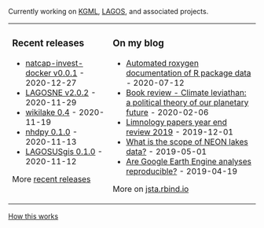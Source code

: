 Currently working on [KGML](https://sites.google.com/umn.edu/kgml/home), [LAGOS](https://lagoslakes.org), and associated projects. 

<table><tr><td valign="top">

### Recent releases
<!-- recent_releases starts -->
* [natcap-invest-docker v0.0.1](https://github.com/jsta/natcap-invest-docker/releases/tag/0.0.1) - 2020-12-27
* [LAGOSNE v2.0.2](https://github.com/cont-limno/LAGOSNE/releases/tag/v2.0.2) - 2020-11-29
* [wikilake 0.4](https://github.com/jsta/wikilake/releases/tag/0.4) - 2020-11-19
* [nhdpy 0.1.0](https://github.com/jsta/nhdpy/releases/tag/0.1.0) - 2020-11-13
* [LAGOSUSgis 0.1.0](https://github.com/cont-limno/LAGOSUSgis/releases/tag/0.1.0) - 2020-11-12
<!-- recent_releases ends -->
More [recent releases](https://github.com/jsta/jsta/blob/main/releases.md)
</td><td valign="top">

### On my blog
<!-- blog starts -->
* [Automated roxygen documentation of R package data](https://jsta.rbind.io/blog/automated-roxygen-documentation-of-r-package-data/) - 2020-07-12
* [Book review - Climate leviathan: a political theory of our planetary future](https://jsta.rbind.io/blog/climate-leviathan-a-polictical-theory-of-our-planetary-future/) - 2020-02-06
* [Limnology papers year end review 2019](https://jsta.rbind.io/blog/limnology-papers-year-end-review-with-a-python-twitter-rss-feed/) - 2019-12-01
* [What is the scope of NEON lakes data?](https://jsta.rbind.io/blog/what-is-the-scope-of-neon-lakes-data/) - 2019-05-01
* [Are Google Earth Engine analyses reproducible?](https://jsta.rbind.io/blog/are-google-earth-engine-analyses-reproducible/) - 2019-04-19
<!-- blog ends -->
More on [jsta.rbind.io](https://jsta.rbind.io)
</td></tr></table>

<a href="https://simonwillison.net/2020/Jul/10/self-updating-profile-readme/">How this works</a>
